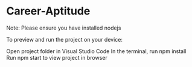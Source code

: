 # Career-Aptitude
Note: Please ensure you have installed nodejs

To preview and run the project on your device:

Open project folder in Visual Studio Code
In the terminal, run npm install
Run npm start to view project in browser
